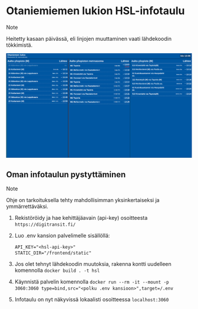 # Otaniemiemen lukion HSL-infotaulu
> [!NOTE]
> Heitetty kasaan päivässä, eli linjojen muuttaminen vaati lähdekoodin tökkimistä.

![](/img/image.png)

## Oman infotaulun pystyttäminen
> [!NOTE]
> Ohje on tarkoituksella tehty mahdollisimman yksinkertaiseksi ja ymmärrettäväksi.

1. Rekistöröidy ja hae kehittäjäavain (api-key) osoitteesta `https://digitransit.fi/`

2. Luo .env kansion palvelimelle sisällöllä:
    ```env
    API_KEY="<hsl-api-key>"
    STATIC_DIR="/frontend/static"
    ```

3. Jos olet tehnyt lähdekoodin muutoksia, rakenna kontti uudelleen komennolla `docker build . -t hsl`

4. Käynnistä palvelin komennolla `docker run --rm -it --mount -p 3060:3060 type=bind,src="<polku .env kansioon>",target=/.env`

5. Infotaulu on nyt näkyvissä lokaalisti osoitteessa `localhost:3060`

